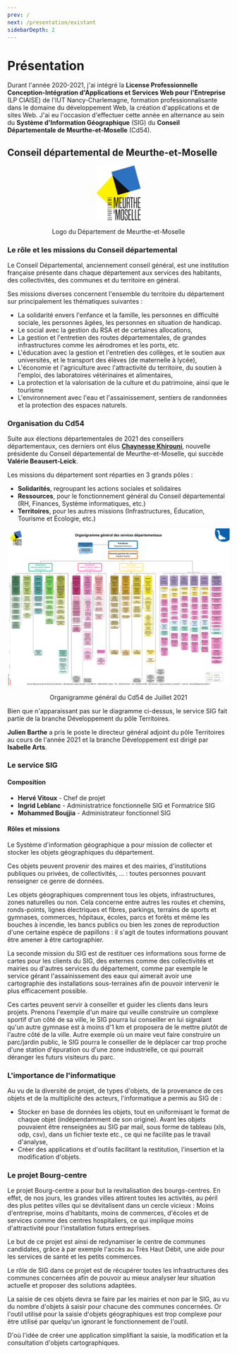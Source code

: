 ```yaml
---
prev: /
next: /presentation/existant
sidebarDepth: 2
---
```

# Présentation
Durant l'année 2020-2021, j'ai intégré la __License Professionnelle Conception-Intégration d'Applications et Services Web pour l'Entreprise__ (LP CIAISE) de l'IUT Nancy-Charlemagne, formation professionnalisante dans le domaine du développement Web, la création d'applications et de sites Web. J'ai eu l'occasion d'effectuer cette année en alternance au sein du __Système d'Information Géographique__ (SIG) du __Conseil Départementale de Meurthe-et-Moselle__ (Cd54).

## Conseil départemental de Meurthe-et-Moselle

<div style="text-align:center">
    <img src="../img/logo_cd.png" width="20%">
    <p>Logo du Département de Meurthe-et-Moselle</p>
</div>

### Le rôle et les missions du Conseil départemental

Le Conseil Départemental, anciennement conseil général, est une institution française présente dans chaque département aux services des habitants, des collectivités, des communes et du territoire en général. 

Ses missions diverses concernent l'ensemble du territoire du département sur principalement les thématiques suivantes : 
- La solidarité envers l'enfance et la famille, les personnes en difficulté sociale, les personnes âgées, les personnes en situation de handicap.
- Le social avec la gestion du RSA et de certaines allocations,
- La gestion et l'entretien des routes départementales, de grandes infrastructures comme les aérodromes et les ports, etc.
- L'éducation avec la gestion et l'entretien des collèges, et le soutien aux universités, et le transport des élèves (de maternelle à lycée),
- L'économie et l'agriculture avec l'attractivité du territoire, du soutien à l'emploi, des laboratoires vétérinaires et alimentaires,
- La protection et la valorisation de la culture et du patrimoine, ainsi que le tourisme
- L'environnement avec l'eau et l'assainissement, sentiers de randonnées et la protection des espaces naturels.

### Organisation du Cd54
Suite aux élections départementales de 2021 des conseillers départementaux, ces derniers ont élus [__Chaynesse Khirouni__](http://meurthe-et-moselle.fr/departement/la-pr%C3%A9sidente), nouvelle présidente du Conseil départemental de Meurthe-et-Moselle, qui succède __Valérie Beausert-Leick__.

Les missions du département sont réparties en 3 grands pôles : 
- __Solidarités__, regroupant les actions sociales et solidaires
- __Ressources__, pour le fonctionnement général du Conseil départemental (RH, Finances, Système informatiques, etc.)
- __Territoires__, pour les autres missions (Infrastructures, Éducation, Tourisme et Écologie, etc.)

<div style="text-align:center">
    <img src="../img/orga_general.png">
    <p>Organigramme général du Cd54 de Juillet 2021</p>
</div>

Bien que n'apparaissant pas sur le diagramme ci-dessus, le service SIG fait partie de la branche Développement du pôle Territoires. 

__Julien Barthe__ a pris le poste le directeur général adjoint du pôle Territoires au cours de l'année 2021 et la branche Développement est dirigé par __Isabelle Arts__. 

### Le service SIG
#### Composition
- __Hervé Vitoux__ - Chef de projet
- __Ingrid Leblanc__ - Administratrice fonctionnelle SIG et Formatrice SIG
- __Mohammed Boujjia__ - Administrateur fonctionnel SIG

#### Rôles et missions
Le Système d'information géographique a pour mission de collecter et stocker les objets géographiques du département.

Ces objets peuvent provenir des maires et des mairies, d'institutions publiques ou privées, de collectivités, ... : toutes personnes pouvant renseigner ce genre de données. 

Les objets géographiques comprennent tous les objets, infrastructures, zones naturelles ou non. Cela concerne entre autres les routes et chemins, ronds-points, lignes électriques et fibres, parkings, terrains de sports et gymnases, commerces, hôpitaux, écoles, parcs et forêts et même les bouches à incendie, les bancs publics ou bien les zones de reproduction d'une certaine espèce de papillons : il s'agit de toutes informations pouvant être amener à être cartographier.

La seconde mission du SIG est de restituer ces informations sous forme de cartes pour les clients du SIG, des externes comme des collectivités et mairies ou d'autres services du département, comme par exemple le service gérant l'assainissement des eaux qui aimerait avoir une cartographie des installations sous-terraines afin de pouvoir intervenir le plus efficacement possible.

Ces cartes peuvent servir à conseiller et guider les clients dans leurs projets. Prenons l'exemple d'un maire qui veuille construire un complexe sportif d'un côté de sa ville, le SIG pourra lui conseiller en lui signalant qu'un autre gymnase est à moins d'1 km et proposera de le mettre plutôt de l'autre côté de la ville. Autre exemple où un maire veut faire construire un parc/jardin public, le SIG pourra le conseiller de le déplacer car trop proche d'une station d'épuration ou d'une zone industrielle, ce qui pourrait déranger les futurs visiteurs du parc.

### L'importance de l'informatique
Au vu de la diversité de projet, de types d'objets, de la provenance de ces objets et de la multiplicité des acteurs, l'informatique a permis au SIG de :
- Stocker en base de données les objets, tout en uniformisant le format de chaque objet (indépendamment de son origine). Avant les objets pouvaient être renseignées au SIG par mail, sous forme de tableau (xls, odp, csv), dans un fichier texte etc., ce qui ne facilite pas le travail d'analyse,
- Créer des applications et d'outils facilitant la restitution, l'insertion et la modification d'objets.

### Le projet Bourg-centre
Le projet Bourg-centre a pour but la revitalisation des bourgs-centres. En effet, de nos jours, les grandes villes attirent toutes les activités, au péril des plus petites villes qui se dévitalisent dans un cercle vicieux : 
Moins d'entreprise, moins d'habitants, moins de commerces, d'écoles et de services comme des centres hospitaliers, ce qui implique moins d'attractivité pour l'installation futurs entreprises. 

Le but de ce projet est ainsi de redynamiser le centre de communes candidates, grâce à par exemple l'accès au Très Haut Débit, une aide pour les services de santé et les petits commerces. 

Le rôle de SIG dans ce projet est de récupérer toutes les infrastructures des communes concernées afin de pouvoir au mieux analyser leur situation actuelle et proposer des solutions adaptées.

La saisie de ces objets devra se faire par les mairies et non par le SIG, au vu du nombre d'objets à saisir pour chacune des communes concernées. Or l'outil utilisé pour la saisie d'objets géographiques est trop complexe pour être utilisé par quelqu'un ignorant le fonctionnement de l'outil.

D'où l'idée de créer une application simplifiant la saisie, la modification et la consultation d'objets cartographiques.
